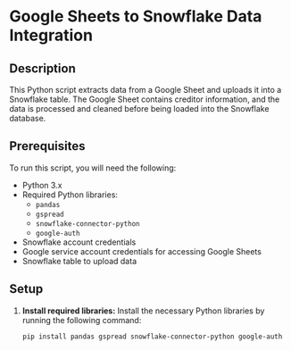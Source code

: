 # Google Sheets to Snowflake Data Integration

## Description

This Python script extracts data from a Google Sheet and uploads it into a Snowflake table. The Google Sheet contains creditor information, and the data is processed and cleaned before being loaded into the Snowflake database.

## Prerequisites

To run this script, you will need the following:

- Python 3.x
- Required Python libraries:
  - `pandas`
  - `gspread`
  - `snowflake-connector-python`
  - `google-auth`
- Snowflake account credentials
- Google service account credentials for accessing Google Sheets
- Snowflake table to upload data

## Setup

1. **Install required libraries:**
   Install the necessary Python libraries by running the following command:

   ```bash
   pip install pandas gspread snowflake-connector-python google-auth

